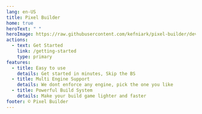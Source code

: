 ```yaml
---
lang: en-US
title: Pixel Builder
home: true
heroText: " "
heroImage: https://raw.githubusercontent.com/kefniark/pixel-builder/develop/pixel-builder-banner.gif
actions:
  - text: Get Started
    link: /getting-started
    type: primary
features:
  - title: Easy to use
    details: Get started in minutes, Skip the BS
  - title: Multi Engine Support
    details: We dont enforce any engine, pick the one you like
  - title: Powerful Build System
    details: Make your build game lighter and faster
footer: © Pixel Builder
---
```

